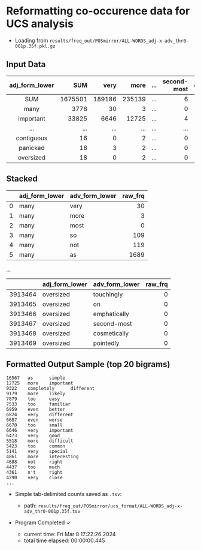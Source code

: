 # Reformatting co-occurence data for UCS analysis

* Loading from `results/freq_out/POSmirror/ALL-WORDS_adj-x-adv_thr0-001p.35f.pkl.gz`

## Input Data

| adj_form_lower   | SUM     | very   | more   | ...   | second-most   | cosmetically   | pointedly   |
|:----------------:|--------:|-------:|-------:|------:|--------------:|---------------:|------------:|
| SUM              | 1675501 | 189186 | 235139 | ...   | 6             | 28             | 25          |
| many             | 3778    | 30     | 3      | ...   | 0             | 0              | 0           |
| important        | 33825   | 6646   | 12725  | ...   | 4             | 0              | 0           |
| ...              | ...     | ...    | ...    | ...   | ...           | ...            | ...         |
| contiguous       | 16      | 0      | 2      | ...   | 0             | 0              | 0           |
| panicked         | 18      | 3      | 2      | ...   | 0             | 0              | 0           |
| oversized        | 18      | 0      | 2      | ...   | 0             | 0              | 0           |

## Stacked

|    | adj_form_lower   | adv_form_lower   |   raw_frq |
|---:|:-----------------|:-----------------|----------:|
|  0 | many             | very             |        30 |
|  1 | many             | more             |         3 |
|  2 | many             | most             |         0 |
|  3 | many             | so               |       109 |
|  4 | many             | not              |       119 |
|  5 | many             | as               |      1689 |

...

|         | adj_form_lower   | adv_form_lower   |   raw_frq |
|--------:|:-----------------|:-----------------|----------:|
| 3913464 | oversized        | touchingly       |         0 |
| 3913465 | oversized        | on               |         0 |
| 3913466 | oversized        | emphatically     |         0 |
| 3913467 | oversized        | second-most      |         0 |
| 3913468 | oversized        | cosmetically     |         0 |
| 3913469 | oversized        | pointedly        |         0 |

## Formatted Output Sample (top 20 bigrams)

```log
16567   as      simple
12725   more    important
9322    completely      different
9179    more    likely
7879    too     easy
7533    too     familiar
6959    even    better
6824    very    different
6687    even    worse
6670    too     small
6646    very    important
6473    very    good
5518    more    difficult
5423    too     common
5141    very    special
4861    more    interesting
4688    not     right
4437    too     much
4361    n't     right
4290    very    close
...
```

* Simple tab-delimited counts saved as `.tsv`:
  * path: `results/freq_out/POSmirror/ucs_format/ALL-WORDS_adj-x-adv_thr0-001p.35f.tsv`

* Program Completed ✓
  * current time: Fri Mar  8 17:22:26 2024
  * total time elapsed: 00:00:00.445
